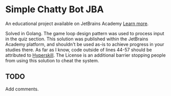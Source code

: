 # Simple Chatty Bot JBA
An educational project available on JetBrains Academy [Learn more](https://hyperskill.org/projects/206).

Solved in Golang. The game loop design pattern was used to process input in the quiz section.
This solution was published within the JetBrains Academy platform, and shouldn't be used as-is to achieve progress in your studies there.
As far as I know, code outside of lines 44-57 should be attributed to [Hyperskill](https://github.com/hyperskill).
The License is an additional barrier stopping people from using this solution to cheat the system.

## TODO
Add comments.
